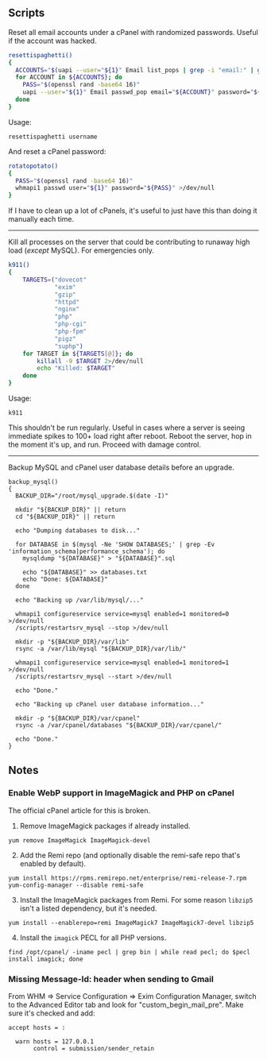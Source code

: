 ## Scripts

Reset all email accounts under a cPanel with randomized passwords. Useful if the account was hacked.

```bash
resettispaghetti()
{
  ACCOUNTS="$(uapi --user="${1}" Email list_pops | grep -i "email:" | grep -i "@" | awk '{print $2}')"
  for ACCOUNT in ${ACCOUNTS}; do
    PASS="$(openssl rand -base64 16)"
    uapi --user="${1}" Email passwd_pop email="${ACCOUNT}" password="${PASS}" >/dev/null
  done
}
```

Usage:

```
resettispaghetti username
```

And reset a cPanel password:

```bash
rotatopotato()
{
  PASS="$(openssl rand -base64 16)"
  whmapi1 passwd user="${1}" password="${PASS}" >/dev/null
}
```

If I have to clean up a lot of cPanels, it's useful to just have this than doing it manually each time.

---

Kill all processes on the server that could be contributing to runaway high load (_except_ MySQL). For emergencies only.

```bash
k911()
{
    TARGETS=("dovecot"
             "exim"
             "gzip"
             "httpd"
             "nginx"
             "php"
             "php-cgi"
             "php-fpm"
             "pigz"
             "suphp")
    for TARGET in ${TARGETS[@]}; do
        killall -9 $TARGET 2>/dev/null
        echo "Killed: $TARGET"
    done
}
```

Usage:

```
k911
```

This shouldn't be run regularly. Useful in cases where a server is seeing immediate spikes to 100+ load right after reboot. Reboot the server, hop in the moment it's up, and run. Proceed with damage control.

---

Backup MySQL and cPanel user database details before an upgrade.

```
backup_mysql()
{
  BACKUP_DIR="/root/mysql_upgrade.$(date -I)"

  mkdir "${BACKUP_DIR}" || return
  cd "${BACKUP_DIR}" || return

  echo "Dumping databases to disk..."

  for DATABASE in $(mysql -Ne 'SHOW DATABASES;' | grep -Ev 'information_schema|performance_schema'); do
    mysqldump "${DATABASE}" > "${DATABASE}".sql
    
    echo "${DATABASE}" >> databases.txt
    echo "Done: ${DATABASE}"
  done

  echo "Backing up /var/lib/mysql/..."
  
  whmapi1 configureservice service=mysql enabled=1 monitored=0 >/dev/null
  /scripts/restartsrv_mysql --stop >/dev/null

  mkdir -p "${BACKUP_DIR}/var/lib"
  rsync -a /var/lib/mysql "${BACKUP_DIR}/var/lib/"

  whmapi1 configureservice service=mysql enabled=1 monitored=1 >/dev/null
  /scripts/restartsrv_mysql --start >/dev/null
  
  echo "Done."

  echo "Backing up cPanel user database information..."
  
  mkdir -p "${BACKUP_DIR}/var/cpanel"
  rsync -a /var/cpanel/databases "${BACKUP_DIR}/var/cpanel/"
  
  echo "Done."
}
```

## Notes

### Enable WebP support in ImageMagick and PHP on cPanel

The official cPanel article for this is broken.

1. Remove ImageMagick packages if already installed.

```
yum remove ImageMagick ImageMagick-devel
```

2. Add the Remi repo (and optionally disable the remi-safe repo that's enabled by default).

```
yum install https://rpms.remirepo.net/enterprise/remi-release-7.rpm
yum-config-manager --disable remi-safe
```

3. Install the ImageMagick packages from Remi. For some reason `libzip5` isn't a listed dependency, but it's needed.

```
yum install --enablerepo=remi ImageMagick7 ImageMagick7-devel libzip5
```

4. Install the `imagick` PECL for all PHP versions.

```
find /opt/cpanel/ -iname pecl | grep bin | while read pecl; do $pecl install imagick; done
```

### Missing Message-Id: header when sending to Gmail

From WHM => Service Configuration => Exim Configuration Manager, switch to the Advanced Editor tab and look for "custom_begin_mail_pre". Make sure it's checked and add:

```
accept hosts = :

  warn hosts = 127.0.0.1
       control = submission/sender_retain
```
